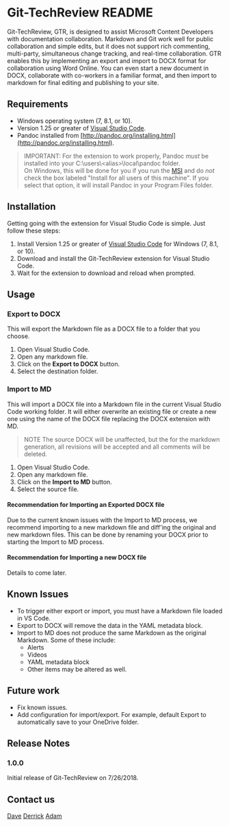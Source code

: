 # Git-TechReview README

Git-TechReview, GTR, is designed to assist Microsoft Content Developers with documentation collaboration. Markdown and Git work well for public collaboration and simple edits, but it does not support rich commenting, multi-party, simultaneous change tracking, and real-time collaboration. GTR enables this by implementing an export and import to DOCX format for collaboration using Word Online. You can even start a new document in DOCX, collaborate with co-workers in a familiar format, and then import to markdown for final editing and publishing to your site.

## Requirements

- Windows operating system (7, 8.1, or 10).
- Version 1.25 or greater of [Visual Studio Code](https://code.visualstudio.com/).
- Pandoc installed from [http://pandoc.org/installing.html](http://pandoc.org/installing.html).   
>IMPORTANT: For the extension to work properly, Pandoc *must* be installed into your C:\users\\\<alias>\local\pandoc folder.   
>On Windows, this will be done for you if you run the [MSI](https://github.com/jgm/pandoc/releases/download/2.2.2.1/pandoc-2.2.2.1-windows-x86_64.msi) and do _not_ check the box labeled "Install for all users of this machine". If you select that option, it will install Pandoc in your Program Files folder.

## Installation

Getting going with the extension for Visual Studio Code is simple. Just follow these steps:

1. Install Version 1.25 or greater of [Visual Studio Code](https://code.visualstudio.com/) for Windows (7, 8.1, or 10).
2. Download and install the Git-TechReview extension for Visual Studio Code.
3. Wait for the extension to download and reload when prompted.

## Usage

### Export to DOCX

This will export the Markdown file as a DOCX file to a folder that you choose.

1. Open Visual Studio Code.
2. Open any markdown file.
3. Click on the **Export to DOCX** button.  
4. Select the destination folder.

### Import to MD

This will import a DOCX file into a Markdown file in the current Visual Studio Code working folder. It will either overwrite an existing file or create a new one using the name of the DOCX file replacing the DOCX extension with MD.

>NOTE
>The source DOCX will be unaffected, but the for the markdown generation, all revisions will be accepted and all comments will be deleted.

1. Open Visual Studio Code.
2. Open any markdown file.
3. Click on the **Import to MD** button.  
4. Select the source file.

#### Recommendation for Importing an Exported DOCX file

Due to the current known issues with the Import to MD process, we recommend importing to a new markdown file and diff'ing the original and new markdown files. This can be done by renaming your DOCX prior to starting the Import to MD process.

#### Recommendation for Importing a new DOCX file

Details to come later.

## Known Issues

- To trigger either export or import, you must have a Markdown file loaded in VS Code.
- Export to DOCX will remove the data in the YAML metadata block.
- Import to MD does not produce the same Markdown as the original Markdown. Some of these include:
    - Alerts
    - Videos
    - YAML metadata block
    - Other items may be altered as well.

## Future work

- Fix known issues. 
- Add configuration for import/export. For example, default Export to automatically save to your OneDrive folder.

## Release Notes

### 1.0.0

Initial release of Git-TechReview on 7/26/2018.

## Contact us

<a href="mailto:davesw@microsoft.com" rel="noreferrer noopener">Dave</a>
<a href="mailto:derng@microsoft.com" rel="noreferrer noopener">Derrick</a>
<a href="mailto:adudsic@microsoft.com" rel="noreferrer noopener">Adam</a>

